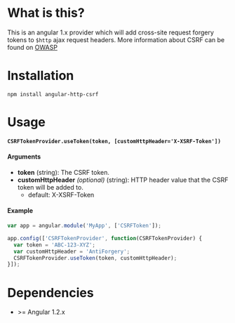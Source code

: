 # What is this?
This is an angular 1.x provider which will add cross-site request forgery tokens to `$http` ajax request headers. More information about CSRF can be found on [OWASP](https://www.owasp.org/index.php/Cross-Site_Request_Forgery_(CSRF))

# Installation

`npm install angular-http-csrf`

# Usage

#### `CSRFTokenProvider.useToken(token, [customHttpHeader='X-XSRF-Token'])`

#### Arguments
- **token** (string): The CSRF token.
- **customHttpHeader** *(optional)* (string): HTTP header value that the CSRF token will be added to.
  - default: X-XSRF-Token

#### Example

```js
var app = angular.module('MyApp', ['CSRFToken']);

app.config(['CSRFTokenProvider', function(CSRFTokenProvider) {
  var token = 'ABC-123-XYZ';
  var customHttpHeader = 'AntiForgery';
  CSRFTokenProvider.useToken(token, customHttpHeader);
}]);
```

# Dependencies

- \>= Angular 1.2.x
